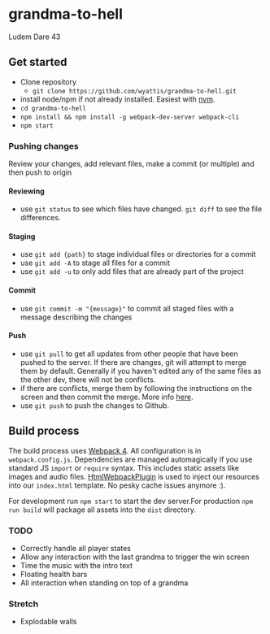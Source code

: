 # grandma-to-hell
Ludem Dare 43

## Get started
- Clone repository
    - `git clone https://github.com/wyattis/grandma-to-hell.git`
- install node/npm if not already installed. Easiest with [nvm](https://github.com/creationix/nvm#installation).
- `cd grandma-to-hell`
- `npm install && npm install -g webpack-dev-server webpack-cli` 
- `npm start`

### Pushing changes
Review your changes, add relevant files, make a commit (or multiple) and then push to origin
#### Reviewing
- use `git status` to see which files have changed. `git diff` to see the file differences.
#### Staging
- use `git add {path}` to stage individual files or directories for a commit
- use `git add -A` to stage all files for a commit
- use `git add -u` to only add files that are already part of the project
#### Commit
- use `git commit -m "{message}"` to commit all staged files with a message describing the changes
#### Push
- use `git pull` to get all updates from other people that have been pushed to the server. 
If there are changes, git will attempt to merge them by default. 
Generally if you haven't edited any of the same files as the other dev, there will not be conflicts.
- if there are conflicts, merge them by following the instructions on the screen and then commit the merge. 
More info [here](https://git-scm.com/docs/git-merge).
- use `git push` to push the changes to Github.


## Build process
The build process uses [Webpack 4](https://webpack.js.org/). All configuration is in `webpack.config.js`. 
Dependencies are managed automagically if you use standard JS `import` or `require` syntax. This includes static assets
like images and audio files. [HtmlWebpackPlugin](https://webpack.js.org/plugins/html-webpack-plugin/) is used to inject
our resources into our `index.html` template. No pesky cache issues anymore :).

For development run `npm start` to start the dev server.For production `npm run build` will package all assets into the 
`dist` directory.


### TODO

- Correctly handle all player states
- Allow any interaction with the last grandma to trigger the win screen
- Time the music with the intro text
- Floating health bars
- All interaction when standing on top of a grandma

### Stretch

- Explodable walls